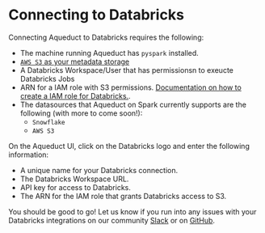 # Connecting to Databricks

Connecting Aqueduct to Databricks requires the following:
* The machine running Aqueduct has `pyspark` installed.
* [`AWS S3` as your metadata storage ](./connecting-to-aws-s3.md)
* A Databricks Workspace/User that has permissionsn to exeucte Databricks Jobs
* ARN for a IAM role with S3 permissions. [Documentation on how to create a IAM role for Databricks.](https://docs.databricks.com/aws/iam/instance-profile-tutorial.html).
*  The datasources that Aqueduct on Spark currently supports are the following (with more to come soon!):
    - `Snowflake`
    - `AWS S3`


On the Aqueduct UI, click on the Databricks logo and enter the following information:

* A unique name for your Databricks connection.
* The Databricks Workspace URL.
* API key for access to Databricks.
* The ARN for the IAM role that grants Databricks access to S3.



You should be good to go! Let us know if you run into any issues with your Databricks integrations on our community [Slack](https://slack.aqueducthq.com) or on [GitHub](https://github.com/aqueducthq/aqueduct/issues/new).
